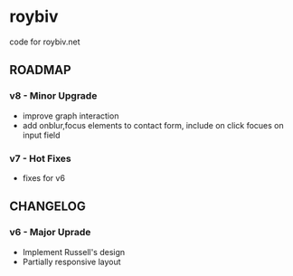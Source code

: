 roybiv
============================

code for roybiv.net


ROADMAP 
-----------------------------


### v8 - Minor Upgrade
 - improve graph interaction
 - add onblur,focus elements to contact form, include on click focues on input field


### v7 - Hot Fixes
 - fixes for v6



CHANGELOG 
-----------------------------

### v6 - Major Uprade
 - Implement Russell's design
 - Partially responsive layout